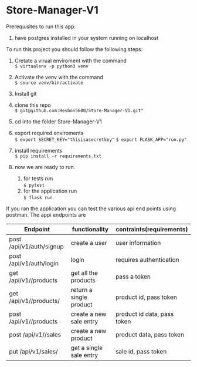 # Store-Manager-V1


Prerequisites to run this app:  
   1. have postgres installed in your system running on localhost

To run this project you should follow the following steps:  
1. Cretate  a virual enviroment with the command  
`$ virtualenv -p python3 venv`  

1. Activate the venv with the command     
`$ source venv/bin/activate`

1. Install git  
1. clone this repo  
`$ git@github.com:Hesbon5600/Store-Manager-V1.git"` 
  
1. cd into the folder Store-Manager-V1
1. export required enviroments  
	`$ export SECRET_KEY="thisisasecretkey"`
  `$ export FLASK_APP="run.py"`
1. install requirements      
`$ pip install -r requirements.txt` 
1. now we are ready to run. 
	1. for tests run  
	`$ pytest`   
	1. for the application run  
	`$ flask run`  

If you ran the application you can test the various api end points using postman. The appi endpoints are  

|Endpoint|functionality|contraints(requirements)|
|-------|-------------|----------|
|post /api/v1/auth/signup|create a user|user information|
|post /api/v1/auth/login | login |requires authentication |
|get /api/v1//products| get all the products| pass a token |
|get /api/v1//products/</productID>|return a single product| product id, pass token|
|post /api/v1//products | create a new sale entry| product id data, pass token|
|post /api/v1//sales | create a new product| product data, pass token|
|put  /api/v1/sales/<saleID> |get a single sale entry| sale id, pass token| 

